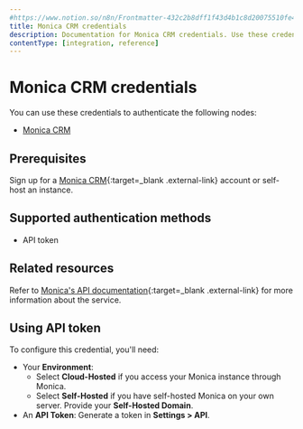 ```yaml
---
#https://www.notion.so/n8n/Frontmatter-432c2b8dff1f43d4b1c8d20075510fe4
title: Monica CRM credentials
description: Documentation for Monica CRM credentials. Use these credentials to authenticate Monica CRM in n8n, a workflow automation platform.
contentType: [integration, reference]
---
```


# Monica CRM credentials

You can use these credentials to authenticate the following nodes:

- [Monica CRM](/integrations/builtin/app-nodes/n8n-nodes-base.monicacrm.md)

## Prerequisites

Sign up for a [Monica CRM](https://www.monicahq.com/){:target=_blank .external-link} account or self-host an instance.

## Supported authentication methods

- API token

## Related resources

Refer to [Monica's API documentation](https://www.monicahq.com/api){:target=_blank .external-link} for more information about the service.

## Using API token

To configure this credential, you'll need:

- Your **Environment**:
    - Select **Cloud-Hosted** if you access your Monica instance through Monica.
    - Select **Self-Hosted** if you have self-hosted Monica on your own server. Provide your **Self-Hosted Domain**.
- An **API Token**: Generate a token in **Settings > API**.

